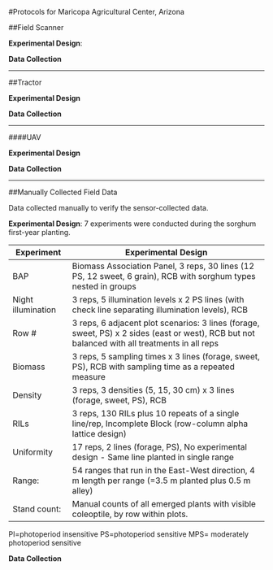 #Protocols for Maricopa Agricultural Center, Arizona

##Field Scanner

**Experimental Design**:

**Data Collection**



_________________________

##Tractor



**Experimental Design**


**Data Collection**


______________________________
####UAV

**Experimental Design**


**Data Collection**

_______________

##Manually Collected Field Data

Data collected manually to verify the sensor-collected data.

**Experimental Design**: 7 experiments were conducted during the sorghum first-year planting.

|Experiment|Experimental Design|
| --- | --- |
| BAP | Biomass Association Panel, 3 reps, 30 lines (12 PS, 12 sweet, 6 grain), RCB with sorghum types nested in groups |
| Night illumination | 3 reps, 5 illumination levels x 2 PS lines (with check line separating illumination levels), RCB |
 | Row # | 3 reps, 6 adjacent plot scenarios: 3 lines (forage, sweet, PS) x 2 sides (east or west), RCB but not balanced with all treatments in all reps |
 | Biomass | 3 reps, 5 sampling times x 3 lines (forage, sweet, PS), RCB with sampling time as a repeated measure |
| Density | 3 reps, 3 densities (5, 15, 30 cm) x 3 lines (forage, sweet, PS), RCB |
 | RILs | 3 reps, 130 RILs plus 10 repeats of a single line/rep, Incomplete Block (row-column alpha lattice design) |
 | Uniformity | 17 reps, 2 lines (forage, PS), No experimental design - Same line planted in single range |
 | Range: | 54 ranges that run in the East-West direction, 4 m length per range (=3.5 m planted plus 0.5 m alley) |
 | Stand count: | Manual counts of all emerged plants with visible coleoptile, by row within plots. |

PI=photoperiod insensitive PS=photoperiod sensitive MPS= moderately photoperiod sensitive



**Data Collection**





